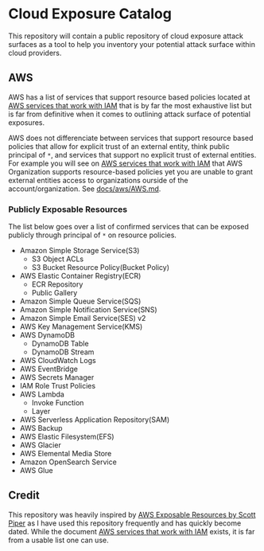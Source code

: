 # Cloud Exposure Catalog

This repository will contain a public repository of cloud exposure attack surfaces as a tool to help you inventory your potential attack surface within cloud providers. 

## AWS

AWS has a list of services that support resource based policies located at [AWS services that work with IAM](https://docs.aws.amazon.com/IAM/latest/UserGuide/reference_aws-services-that-work-with-iam.html#swwiam_footnotes_vpc) that is by far the most exhaustive list but is far from definitive when it comes to outlining attack surface of potential exposures. 

AWS does not differenciate between services that support resource based policies that allow for explicit trust of an external entity, think public principal of `*`, and services that support no explicit trust of external entities. For example you will see on [AWS services that work with IAM](https://docs.aws.amazon.com/IAM/latest/UserGuide/reference_aws-services-that-work-with-iam.html#swwiam_footnotes_vpc) that AWS Organization supports resource-based policies yet you are unable to grant external entities access to organizations ourside of the account/organization. See [docs/aws/AWS.md](/docs/aws/AWS.md).


### Publicly Exposable Resources

The list below goes over a list of confirmed services that can be exposed publicly through principal of `*` on resource policies. 

- Amazon Simple Storage Service(S3)
    - S3 Object ACLs
    - S3 Bucket Resource Policy(Bucket Policy)
- AWS Elastic Container Registry(ECR)
    - ECR Repository
    - Public Gallery
- Amazon Simple Queue Service(SQS)
- Amazon Simple Notification Service(SNS)
- Amazon Simple Email Service(SES) v2
- AWS Key Management Service(KMS)
- AWS DynamoDB
    - DynamoDB Table
    - DynamoDB Stream
- AWS CloudWatch Logs
- AWS EventBridge
- AWS Secrets Manager
- IAM Role Trust Policies
- AWS Lambda 
    - Invoke Function
    - Layer
- AWS Serverless Application Repository(SAM)
- AWS Backup
- AWS Elastic Filesystem(EFS)
- AWS Glacier
- AWS Elemental Media Store
- Amazon OpenSearch Service
- AWS Glue

## Credit

This repository was heavily inspired by [AWS Exposable Resources by Scott Piper](https://github.com/SummitRoute/aws_exposable_resources) as I have used this repository frequently and has quickly become dated. While the document [AWS services that work with IAM](https://docs.aws.amazon.com/IAM/latest/UserGuide/reference_aws-services-that-work-with-iam.html#swwiam_footnotes_vpc) exists, it is far from a usable list one can use. 
